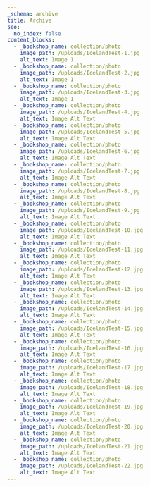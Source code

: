 ```yaml
---
_schema: archive
title: Archive
seo:
  no_index: false
content_blocks:
  - _bookshop_name: collection/photo
    image_path: /uploads/IcelandTest-1.jpg
    alt_text: Image 1
  - _bookshop_name: collection/photo
    image_path: /uploads/IcelandTest-2.jpg
    alt_text: Image 1
  - _bookshop_name: collection/photo
    image_path: /uploads/IcelandTest-3.jpg
    alt_text: Image 1
  - _bookshop_name: collection/photo
    image_path: /uploads/IcelandTest-4.jpg
    alt_text: Image Alt Text
  - _bookshop_name: collection/photo
    image_path: /uploads/IcelandTest-5.jpg
    alt_text: Image Alt Text
  - _bookshop_name: collection/photo
    image_path: /uploads/IcelandTest-6.jpg
    alt_text: Image Alt Text
  - _bookshop_name: collection/photo
    image_path: /uploads/IcelandTest-7.jpg
    alt_text: Image Alt Text
  - _bookshop_name: collection/photo
    image_path: /uploads/IcelandTest-8.jpg
    alt_text: Image Alt Text
  - _bookshop_name: collection/photo
    image_path: /uploads/IcelandTest-9.jpg
    alt_text: Image Alt Text
  - _bookshop_name: collection/photo
    image_path: /uploads/IcelandTest-10.jpg
    alt_text: Image Alt Text
  - _bookshop_name: collection/photo
    image_path: /uploads/IcelandTest-11.jpg
    alt_text: Image Alt Text
  - _bookshop_name: collection/photo
    image_path: /uploads/IcelandTest-12.jpg
    alt_text: Image Alt Text
  - _bookshop_name: collection/photo
    image_path: /uploads/IcelandTest-13.jpg
    alt_text: Image Alt Text
  - _bookshop_name: collection/photo
    image_path: /uploads/IcelandTest-14.jpg
    alt_text: Image Alt Text
  - _bookshop_name: collection/photo
    image_path: /uploads/IcelandTest-15.jpg
    alt_text: Image Alt Text
  - _bookshop_name: collection/photo
    image_path: /uploads/IcelandTest-16.jpg
    alt_text: Image Alt Text
  - _bookshop_name: collection/photo
    image_path: /uploads/IcelandTest-17.jpg
    alt_text: Image Alt Text
  - _bookshop_name: collection/photo
    image_path: /uploads/IcelandTest-18.jpg
    alt_text: Image Alt Text
  - _bookshop_name: collection/photo
    image_path: /uploads/IcelandTest-19.jpg
    alt_text: Image Alt Text
  - _bookshop_name: collection/photo
    image_path: /uploads/IcelandTest-20.jpg
    alt_text: Image Alt Text
  - _bookshop_name: collection/photo
    image_path: /uploads/IcelandTest-21.jpg
    alt_text: Image Alt Text
  - _bookshop_name: collection/photo
    image_path: /uploads/IcelandTest-22.jpg
    alt_text: Image Alt Text
---
```

